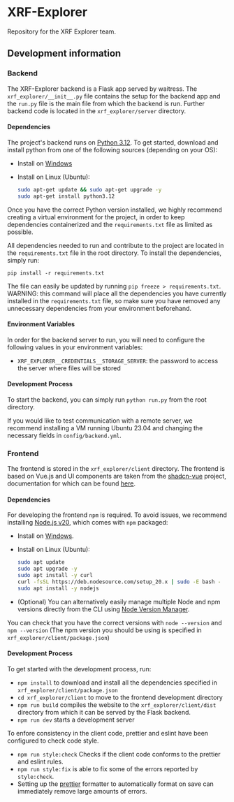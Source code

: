 # XRF-Explorer

Repository for the XRF Explorer team.

## Development information

### Backend

The XRF-Explorer backend is a Flask app served by waitress. The `xrf_explorer/__init__.py` file contains the setup for the backend app and the `run.py` file is the main file from which the backend is run. Further backend code is located in the `xrf_explorer/server` directory.

#### Dependencies

The project's backend runs on [Python 3.12](https://docs.python.org/3/whatsnew/3.12.html). To get started, download and install python from one of the following sources (depending on your OS):

- Install on [Windows](https://www.python.org/ftp/python/3.12.3/python-3.12.3-amd64.exe)
- Install on Linux (Ubuntu):

  ```bash
  sudo apt-get update && sudo apt-get upgrade -y
  sudo apt-get install python3.12
  ```

Once you have the correct Python version installed, we highly recommend creating a virtual environment for the project, in order to keep dependencies containerized and the `requirements.txt` file as limited as possible.

All dependencies needed to run and contribute to the project are located in the `requirements.txt` file in the root directory. To install the dependencies, simply run:

`pip install -r requirements.txt`

The file can easily be updated by running `pip freeze > requirements.txt`.
WARNING: this command will place all the dependencies you have currently installed in the `requirements.txt` file, so make sure you have removed any unnecessary dependencies from your environment beforehand.

#### Environment Variables

In order for the backend server to run, you will need to configure the following values in your environment variables:

- `XRF_EXPLORER__CREDENTIALS__STORAGE_SERVER`: the password to access the server where files will be stored

#### Development Process

To start the backend, you can simply run `python run.py` from the root directory.

If you would like to test communication with a remote server, we recommend installing a VM running Ubuntu 23.04 and changing the necessary fields in `config/backend.yml`.

### Frontend

The frontend is stored in the `xrf_explorer/client` directory. The frontend is based on Vue.js and UI components are taken from the [shadcn-vue](https://www.shadcn-vue.com) project, documentation for which can be found [here](https://www.shadcn-vue.com/docs).

#### Dependencies

For developing the frontend `npm` is required. To avoid issues, we recommend installing [Node.js v20](https://nodejs.org/en/download), which comes with `npm` packaged:

- Install on [Windows](https://nodejs.org/dist/v20.12.2/node-v20.12.2-x64.msi).

- Install on Linux (Ubuntu):

    ```bash
    sudo apt update
    sudo apt upgrade -y
    sudo apt install -y curl
    curl -fsSL https://deb.nodesource.com/setup_20.x | sudo -E bash -
    sudo apt install -y nodejs
    ```

- (Optional) You can alternatively easily manage multiple Node and npm versions directly from the CLI using [Node Version Manager](https://github.com/coreybutler/nvm-windows#readme).

You can check that you have the correct versions with `node --version` and `npm --version` (The npm version you should be using is specified in `xrf_explorer/client/package.json`)

#### Development Process

To get started with the development process, run:

- `npm install` to download and install all the dependencies specified in `xrf_explorer/client/package.json`
- `cd xrf_explorer/client` to move to the frontend development directory
- `npm run build` compiles the website to the `xrf_explorer/client/dist` directory from which it can be served by the Flask backend.
- `npm run dev` starts a development server

To enfore consistency in the client code, prettier and eslint have been configured to check code style.

- `npm run style:check` Checks if the client code conforms to the prettier and eslint rules.
- `npm run style:fix` is able to fix some of the errors reported by `style:check`.
- Setting up the [prettier](https://prettier.io/) formatter to automatically format on save can immediately remove large amounts of errors.
